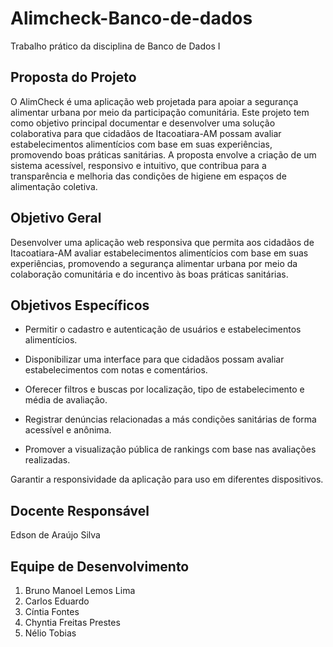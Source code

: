 # Alimcheck-Banco-de-dados
Trabalho prático da disciplina de Banco de Dados I
## Proposta do Projeto
O AlimCheck é uma aplicação web projetada para apoiar a segurança alimentar urbana por meio da participação comunitária.
Este projeto tem como objetivo principal documentar e desenvolver uma solução colaborativa para que cidadãos de Itacoatiara-AM possam avaliar estabelecimentos alimentícios com base em suas experiências, promovendo boas práticas sanitárias. A proposta envolve a criação de um sistema acessível, responsivo e intuitivo, que contribua para a transparência e melhoria das condições de higiene em espaços de alimentação coletiva.
## Objetivo Geral
Desenvolver uma aplicação web responsiva que permita aos cidadãos de Itacoatiara-AM avaliar estabelecimentos alimentícios com base em suas experiências, promovendo a segurança alimentar urbana por meio da colaboração comunitária e do incentivo às boas práticas sanitárias.
## Objetivos Específicos
- Permitir o cadastro e autenticação de usuários e estabelecimentos alimentícios.

- Disponibilizar uma interface para que cidadãos possam avaliar estabelecimentos com notas e comentários.

- Oferecer filtros e buscas por localização, tipo de estabelecimento e média de avaliação.

- Registrar denúncias relacionadas a más condições sanitárias de forma acessível e anônima.

- Promover a visualização pública de rankings com base nas avaliações realizadas.

Garantir a responsividade da aplicação para uso em diferentes dispositivos.
## Docente Responsável
Edson de Araújo Silva
## Equipe de Desenvolvimento
1. Bruno Manoel Lemos Lima
2. Carlos Eduardo
3. Cíntia Fontes
4. Chyntia Freitas Prestes
5. Nélio Tobias
